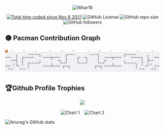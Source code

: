 <p align = "center"><img src="https://socialify.git.ci/Nihar16/Nihar16/image?custom_description=This+is+my+portfolio.+Welcome+to+the+Backdoor.%0A%3E+_Code%2C+commit%2C+repeat%2C++automate%2C+build%2C+and+break+things+%E2%80%94+sometimes+in+that+order.&description=1&font=Source+Code+Pro&name=1&owner=1&pattern=Circuit+Board&theme=Auto" alt="Nihar16" width="640" height="320" /></p>

<p align=center>
  <a href="https://wakatime.com/@5e2942a4-4e03-481e-bca8-c68202b906a9"><img src="https://wakatime.com/badge/user/5e2942a4-4e03-481e-bca8-c68202b906a9.svg" alt="Total time coded since Nov 8 2021" /></a>
  <img alt="GitHub License" src="https://img.shields.io/github/license/Nihar16/Nihar16">
  <img alt="GitHub repo size" src="https://img.shields.io/github/repo-size/Nihar16/Nihar16">
  <img alt="GitHub followers" src="https://img.shields.io/github/followers/Nihar16?label=Followers&logo=github&style=flat" />
</p>

## 🟡 Pacman Contribution Graph

<p align="center">
  <picture>
    <source media="(prefers-color-scheme: dark)" srcset="https://raw.githubusercontent.com/Nihar16/Nihar16/output/pacman-contribution-graph-dark.svg">
    <source media="(prefers-color-scheme: light)" srcset="https://raw.githubusercontent.com/Nihar16/Nihar16/output/pacman-contribution-graph.svg">
    <img alt="pacman contribution graph" src="https://raw.githubusercontent.com/Nihar16/Nihar16/output/pacman-contribution-graph.svg">
  </picture>
</p>

## 🏆Github Profile Trophies
<p align = "center">
  <img src="https://github-profile-trophy.vercel.app/?username=Nihar16&no-bg=true&margin-w=10&margin-h=10" />
</p>

<p align="center">
   <img src="https://wakatime.com/share/@Nihar/27a9a79a-9b08-488b-8669-a7c69a37e133.svg" alt="Chart 1" width="415" />
  &nbsp;&nbsp;
  <img src="https://wakatime.com/share/@Nihar/9133d055-34a2-434e-8165-48b09d88df21.svg" alt="Chart 2" width="415" />
</p>

![Anurag's GitHub stats](https://github-readme-stats.vercel.app/api?username=Nihar16&show_icons=true&theme=transparent)



